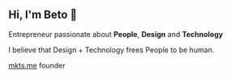 ## Hi, I'm Beto 👋

Entrepreneur passionate about **People**, **Design** and **Technology**

I believe that Design + Technology frees People to be human.

[mkts.me](mkts.me) founder
 
<!--
**Beethoven/beethoven** is a ✨ _special_ ✨ repository because its `README.md` (this file) appears on your GitHub profile.

Here are some ideas to get you started:

- 🔭 I’m currently working on ...
- 🌱 I’m currently learning ...
- 👯 I’m looking to collaborate on ...
- 🤔 I’m looking for help with ...
- 💬 Ask me about ...
- 📫 How to reach me: ...
- 😄 Pronouns: ...
- ⚡ Fun fact: ...
-->
